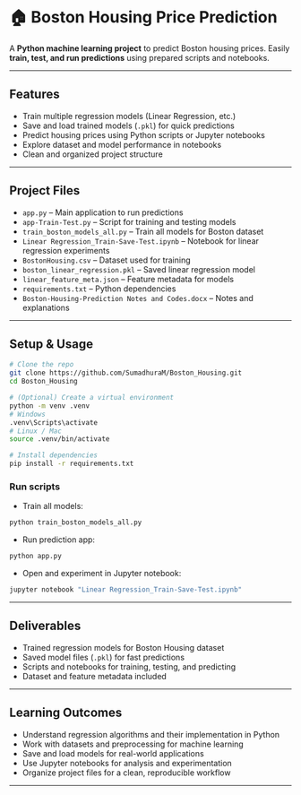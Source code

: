 # 🏠 Boston Housing Price Prediction

A **Python machine learning project** to predict Boston housing prices. Easily **train, test, and run predictions** using prepared scripts and notebooks.

---

##  Features

- Train multiple regression models (Linear Regression, etc.)  
- Save and load trained models (`.pkl`) for quick predictions  
- Predict housing prices using Python scripts or Jupyter notebooks  
- Explore dataset and model performance in notebooks  
- Clean and organized project structure  

---

##  Project Files

- `app.py` – Main application to run predictions  
- `app-Train-Test.py` – Script for training and testing models  
- `train_boston_models_all.py` – Train all models for Boston dataset  
- `Linear Regression_Train-Save-Test.ipynb` – Notebook for linear regression experiments  
- `BostonHousing.csv` – Dataset used for training  
- `boston_linear_regression.pkl` – Saved linear regression model  
- `linear_feature_meta.json` – Feature metadata for models  
- `requirements.txt` – Python dependencies  
- `Boston-Housing-Prediction Notes and Codes.docx` – Notes and explanations  

---

##  Setup & Usage

```bash
# Clone the repo
git clone https://github.com/SumadhuraM/Boston_Housing.git
cd Boston_Housing

# (Optional) Create a virtual environment
python -m venv .venv
# Windows
.venv\Scripts\activate
# Linux / Mac
source .venv/bin/activate

# Install dependencies
pip install -r requirements.txt
```

### Run scripts

* Train all models:

```bash
python train_boston_models_all.py
```

* Run prediction app:

```bash
python app.py
```

* Open and experiment in Jupyter notebook:

```bash
jupyter notebook "Linear Regression_Train-Save-Test.ipynb"
```

---

##  Deliverables

* Trained regression models for Boston Housing dataset
* Saved model files (`.pkl`) for fast predictions
* Scripts and notebooks for training, testing, and predicting
* Dataset and feature metadata included

---

##  Learning Outcomes

* Understand regression algorithms and their implementation in Python
* Work with datasets and preprocessing for machine learning
* Save and load models for real-world applications
* Use Jupyter notebooks for analysis and experimentation
* Organize project files for a clean, reproducible workflow

---
